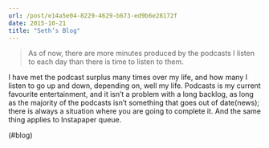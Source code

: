 ```yaml
---
url: /post/e14a5e04-8229-4629-b673-ed9b6e28172f
date: 2015-10-21
title: "Seth’s Blog"
---
```


> As of now, there are more minutes produced by the podcasts I listen to each day than there is time to listen to them. 



I have met the podcast surplus many times over my life, and how many I listen to go up and down, depending on, well my life. Podcasts is my current favourite entertainment, and it isn&#8217;t a problem with a long backlog, as long as the majority of the podcasts isn&#8217;t something that goes out of date(news); there is always a situation where you are going to complete it. And the same thing applies to Instapaper queue.



(#blog)